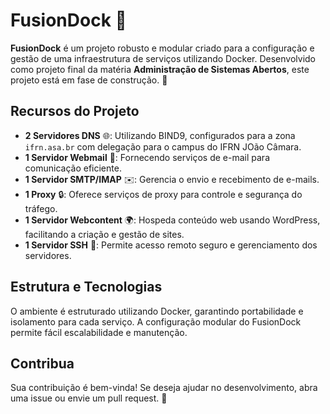 # FusionDock 🚀

**FusionDock** é um projeto robusto e modular criado para a configuração e gestão de uma infraestrutura de serviços utilizando Docker. Desenvolvido como projeto final da matéria **Administração de Sistemas Abertos**, este projeto está em fase de construção. 🔧

## Recursos do Projeto

- **2 Servidores DNS** 🌐: Utilizando BIND9, configurados para a zona `ifrn.asa.br` com delegação para o campus do IFRN JOão Câmara.
- **1 Servidor Webmail** 📧: Fornecendo serviços de e-mail para comunicação eficiente.
- **1 Servidor SMTP/IMAP** ✉️: Gerencia o envio e recebimento de e-mails.
- **1 Proxy** 🔒: Oferece serviços de proxy para controle e segurança do tráfego.
- **1 Servidor Webcontent** 🌍: Hospeda conteúdo web usando WordPress, facilitando a criação e gestão de sites.
- **1 Servidor SSH** 🔑: Permite acesso remoto seguro e gerenciamento dos servidores.

## Estrutura e Tecnologias

O ambiente é estruturado utilizando Docker, garantindo portabilidade e isolamento para cada serviço. A configuração modular do FusionDock permite fácil escalabilidade e manutenção.

## Contribua

Sua contribuição é bem-vinda! Se deseja ajudar no desenvolvimento, abra uma issue ou envie um pull request. 🤝
